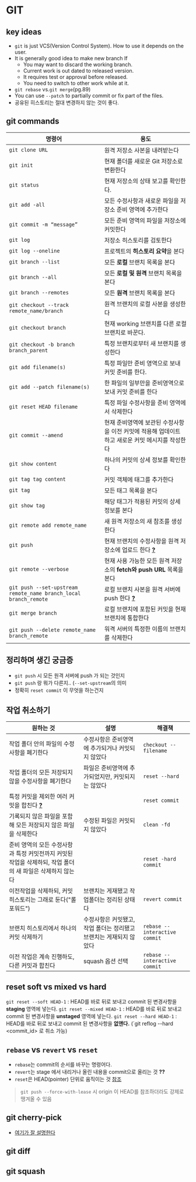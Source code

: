 # GIT

## key ideas
- `git` is just VCS(Version Control System). How to use it depends on the user. 
- It is generally good idea to make new branch If
  - You may want to discard the working branch.
  - Current work is out dated to released version.
  - It requires test or approval before released.
  - You need to switch to other work while at it.
- `git rebase` vs.`git merge`(pg.89)
- You can use `--patch` to partially commit or fix part of the files.
- 공유된 히스토리는 절대 변경하지 않는 것이 좋다.




## git commands

| 명령어 | 용도 |
|-----------|--------------|
| `git clone URL` | 원격 저장소 사본을 내려받는다 |
| `git init` | 현재 폴더를 새로운 Git 저장소로 변환한다 |
| `git status` | 현재 저장소의 상태 보고를 확인한다. |
| `git add -all` | 모든 수정사항과 새로운 파일을 저장소 준비 영역에 추가한다 |
| `git commit -m “message”` | 모든 준비 영역의 파일을 저장소에 커밋한다 |
| `git log` | 저장소 히스토리를 검토한다 |
| `git log --oneline` | 프로젝트의 **히스토리 요약**을 본다 |
| `git branch --list` | 모든 **로컬** 브랜치 목록을 본다 |
| `git branch --all` | 모든 **로컬 및 원격** 브랜치 목록을 본다 |
| `git branch --remotes` | 모든 **원격** 브랜치 목록을 본다 |
| `git checkout --track remote_name/branch` | 원격 브랜치의 로컬 사본을 생성한다 |
| `git checkout branch` | 현재 working 브랜치를 다른 로컬 브랜치로 바꾼다. |
| `git checkout -b branch branch_parent` | 특정 브랜치로부터 새 브랜치를 생성한다 |
| `git add filename(s)` | 특정 파일만 준비 영역으로 보내 커밋 준비를 한다. |
| `git add --patch filename(s)` | 한 파일의 일부만을 준비영역으로 보내 커밋 준비를 한다 |
| `git reset HEAD filename` | 특정 파일 수정사항을 준비 영역에서 삭제한다|
| `git commit --amend` | 현재 준비영역에 보관된 수정사항을 이전 커밋에 적용해 업데이트 하고 새로운 커밋 메시지를 작성한다 |
| `git show content` | 하나의 커밋의 상세 정보를 확인한다 |
| `git tag tag content` | 커밋 객체에 태그를 추가한다 |ㅋ₩
| `git tag` | 모든 태그 목록을 본다 |
| `git show tag` | 해당 태그가 적용된 커밋의 상세 정보를 본다 |
| `git remote add remote_name` | 새 원격 저장소의 새 참조를 생성한다 |
| `git push` | 현재 브랜치의 수정사항을 원격 저장소에 업로드 한다 **[?](##정리하며-생긴-궁금증)** |
| `git remote --verbose` | 현재 사용 가능한 모든 원격 저장소의 **fetch와 push URL** 목록을 본다 |
| `git push --set-upstream remote_name branch_local branch_remote` | 로컬 브랜치 사본을 원격 서버에 push 한다 **[?](##정리하며-생긴-궁금증)** |
| `git merge branch` | 로컬 브랜치에 포함된 커밋을 현재 브랜치에 통합한다 |
| `git push --delete remote_name branch_remote` | 워격 서버의 특정한 이름의 브랜치를 삭제한다 |


## 정리하며 생긴 궁금증
- `git push` 시 모든 원격 서버에 push 가 되는 것인지
- `git push` 랑 뭐가 다른지.. (`--set-upstream`의 의미
- 정확히 `reset commit` 이 무엇을 하는건지

## 작업 취소하기
| 원하는 것 | 설명 | 해결책 |
|-----------|--------------|--------------|
| 작업 폴더 안의 파일의 수정사항을 폐기한다 | 수정사항은 준비영역에 추가되거나 커밋되지 않았다 | `checkout --filename` |
| 작업 폴더의 모든 저장되지 않을 수정사항을 폐기한다 | 파일은 준비영역에 추가되었지만, 커밋되지는 않았다 | `reset --hard` |
| 특정 커밋을 제외한 여러 커밋을 합친다  **[?](##정리하며-생긴-궁금증)**|  | `reset commit`  |
| 기록되지 않은 파일을 포함해 모든 저장되지 않은 파일을 삭제한다 | 수정된 파일은 커밋되지 않았다 | `clean -fd` |
| 준비 영역의 모든 수정사항과 특정 커밋전까지 커밋된 작업을 삭제하되, 작업 폴더의 새 파일은 삭제하지 않는다 |  | `reset -hard commit` |
| 이전작업을 삭제하되, 커밋 히스토리는 그래로 둔다("롤 포워드") | 브랜치는 게재됐고 작업폴더는 정리된 상태다 | `revert commit` |
| 브랜치 히스토리에서 하나의 커밋 삭제하기 | 수정사항은 커밋됐고, 작업 폴더는 정리됐고 브랜치는 게재되지 않았다 | `rebase --interactive commit` |
| 이전 작업은 계속 진행하도, 다른 커밋과 합친다 | squash 옵션 선택 | `rebase --interactive commit` |


## reset soft vs mixed vs hard
`git reset --soft HEAD-1` : HEAD를 바로 뒤로 보내고 commit 된 변경사항을 **staging** 영역에 넣는다.
`git reset --mixed HEAD-1` : HEAD를 바로 뒤로 보내고 commit 된 변경사항을 **unstaged** 영역에 넣는다.
`git reset --hard HEAD-1` : HEAD를 바로 뒤로 보내고 commit 된 변경사항을 **없앤다.** (`git reflog --hard <commit_id> 로 취소 가능)



## `rebase` vs `revert` vs `reset` 
- `rebase`는 commit의 순서를 바꾸는 명령어다.
- `revert`는 stage 에서 내리거나 올린 내용을 commit으로 올리는 것 **??**
- `reset`은 HEAD(pointer) 단위로 움직이는 것 [참조](##reset-soft-vs-mixed-vs-hard)

> `git push --force-with-lease` 시 origin 이 HEAD를 참조하더라도 강제로 땡겨올 수 있음

## git cherry-pick
- [여기가 잘 설명한다](https://cselabnotes.com/kr/2021/03/31/56/)

## git diff

## git squash